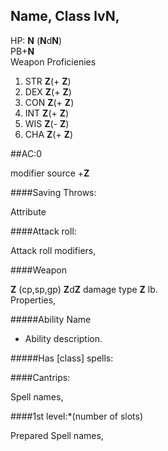 ## Name, Class lv**N**,
HP: **N**  (**N**d**N**)  
PB+**N**  
Weapon Proficienies
  
1.  STR **Z**(+ **Z**)
2.  DEX **Z**(+ **Z**) 
3.  CON **Z**(+ **Z**) 
4.  INT **Z**(+ **Z**) 
5.  WIS **Z**(- **Z**) 
6.  CHA **Z**(+ **Z**)
  
##AC:0

modifier source +**Z**

####Saving Throws:
 
Attribute

####Attack roll:
 
Attack roll modifiers,

####Weapon
 
 **Z** (cp,sp,gp) **Z**d**Z** damage type      **Z** lb.   
Properties,    

#####Ability Name

* Ability description.

#####Has [class] spells:
  
####Cantrips: 

Spell names,  

####1st level:*(number of slots)

Prepared Spell names,
